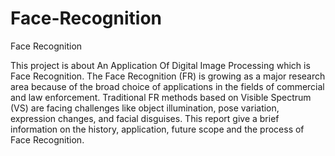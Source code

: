 # Face-Recognition
Face Recognition

This project is about An Application Of Digital Image Processing which is Face Recognition. The Face Recognition (FR) is growing as a major research area because of the broad choice of applications in the fields of commercial and law enforcement. Traditional FR methods based on Visible Spectrum (VS) are facing challenges like object illumination, pose variation, expression changes, and facial disguises. This report give a brief information on the history, application, future scope and the process of Face Recognition.
